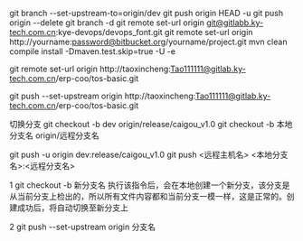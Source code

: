 git branch --set-upstream-to=origin/dev 
git push origin HEAD -u
git push origin --delete
git branch -d 
git remote set-url origin git@gitlabb.ky-tech.com.cn:kye-devops/devops_font.git
git remote set-url origin http://yourname:password@bitbucket.org/yourname/project.git
mvn clean compile install -Dmaven.test.skip=true -U -e

git remote set-url origin http://taoxincheng:Tao111111@gitlab.ky-tech.com.cn/erp-coo/tos-basic.git

git push --set-upstream origin http://taoxincheng:Tao111111@gitlab.ky-tech.com.cn/erp-coo/tos-basic.git

切换分支
git checkout -b dev origin/release/caigou_v1.0
git checkout -b 本地分支名 origin/远程分支名

git push -u origin dev:release/caigou_v1.0
git push <远程主机名> <本地分支名>:<远程分支名>


1 git checkout -b 新分支名
执行该指令后，会在本地创建一个新分支，该分支是从当前分支上检出的，所以所有文件内容都和当前分支一模一样，这是正常的。创建成功后，将自动切换至新分支上


2 git push --set-upstream origin 分支名